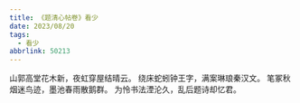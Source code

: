 ```yaml
---
title: 《题清心帖卷》看少
date: 2023/08/20
tags:
  - 看少
abbrlink: 50213
---
```

山郭高堂花木新，夜虹穿屋结晴云。
绕床蛇蚓钟王字，满案琳琅秦汉文。
笔冢秋烟迷鸟迹，墨池春雨散鹅群。
为怜书法湮沦久，乱后题诗却忆君。
